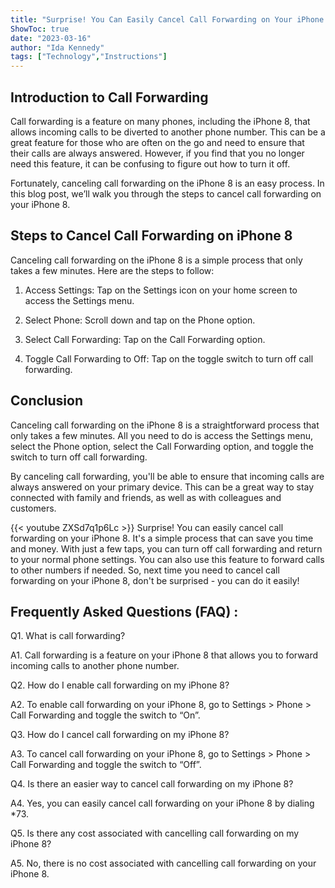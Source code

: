 ```yaml
---
title: "Surprise! You Can Easily Cancel Call Forwarding on Your iPhone 8 - Here's How!"
ShowToc: true 
date: "2023-03-16"
author: "Ida Kennedy" 
tags: ["Technology","Instructions"]
---
```

## Introduction to Call Forwarding

Call forwarding is a feature on many phones, including the iPhone 8, that allows incoming calls to be diverted to another phone number. This can be a great feature for those who are often on the go and need to ensure that their calls are always answered. However, if you find that you no longer need this feature, it can be confusing to figure out how to turn it off. 

Fortunately, canceling call forwarding on the iPhone 8 is an easy process. In this blog post, we’ll walk you through the steps to cancel call forwarding on your iPhone 8. 

## Steps to Cancel Call Forwarding on iPhone 8

Canceling call forwarding on the iPhone 8 is a simple process that only takes a few minutes. Here are the steps to follow:

1. Access Settings: Tap on the Settings icon on your home screen to access the Settings menu.

2. Select Phone: Scroll down and tap on the Phone option.

3. Select Call Forwarding: Tap on the Call Forwarding option.

4. Toggle Call Forwarding to Off: Tap on the toggle switch to turn off call forwarding.

## Conclusion

Canceling call forwarding on the iPhone 8 is a straightforward process that only takes a few minutes. All you need to do is access the Settings menu, select the Phone option, select the Call Forwarding option, and toggle the switch to turn off call forwarding. 

By canceling call forwarding, you'll be able to ensure that incoming calls are always answered on your primary device. This can be a great way to stay connected with family and friends, as well as with colleagues and customers.

{{< youtube ZXSd7q1p6Lc >}} 
Surprise! You can easily cancel call forwarding on your iPhone 8. It's a simple process that can save you time and money. With just a few taps, you can turn off call forwarding and return to your normal phone settings. You can also use this feature to forward calls to other numbers if needed. So, next time you need to cancel call forwarding on your iPhone 8, don't be surprised - you can do it easily!

## Frequently Asked Questions (FAQ) :
Q1. What is call forwarding?

A1. Call forwarding is a feature on your iPhone 8 that allows you to forward incoming calls to another phone number. 

Q2. How do I enable call forwarding on my iPhone 8?

A2. To enable call forwarding on your iPhone 8, go to Settings > Phone > Call Forwarding and toggle the switch to “On”.

Q3. How do I cancel call forwarding on my iPhone 8?

A3. To cancel call forwarding on your iPhone 8, go to Settings > Phone > Call Forwarding and toggle the switch to “Off”.

Q4. Is there an easier way to cancel call forwarding on my iPhone 8?

A4. Yes, you can easily cancel call forwarding on your iPhone 8 by dialing *73.

Q5. Is there any cost associated with cancelling call forwarding on my iPhone 8?

A5. No, there is no cost associated with cancelling call forwarding on your iPhone 8.


